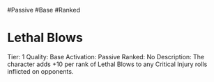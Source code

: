 #Passive 
#Base 
#Ranked 

# Lethal Blows
Tier: 1
Quality: Base
Activation: Passive
Ranked: No
Description: The character adds +10 per rank of Lethal Blows to any Critical Injury rolls inflicted on opponents.